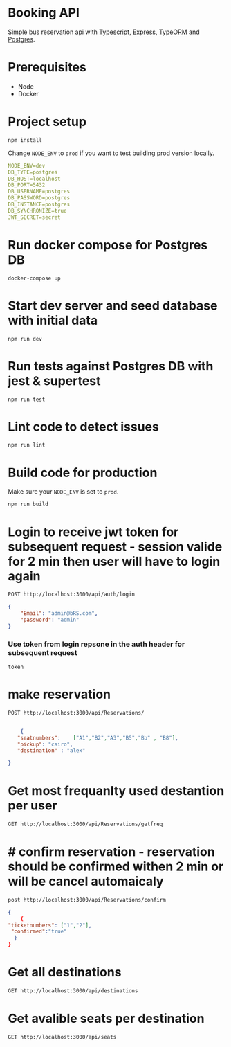 # Booking API
Simple bus reservation api  with [Typescript](https://www.typescriptlang.org), [Express](https://expressjs.com), [TypeORM](https://typeorm.io) and [Postgres](https://www.postgresql.org).

# Prerequisites
- Node
- Docker

# Project setup
```
npm install
```

Change `NODE_ENV` to `prod` if you want to test building prod version locally.

```yaml
NODE_ENV=dev
DB_TYPE=postgres
DB_HOST=localhost
DB_PORT=5432
DB_USERNAME=postgres
DB_PASSWORD=postgres
DB_INSTANCE=postgres
DB_SYNCHRONIZE=true
JWT_SECRET=secret
```

# Run docker compose for Postgres DB
```
docker-compose up
```

# Start dev server and seed database with initial data
```
npm run dev
```

# Run tests against Postgres DB with jest & supertest
```
npm run test
```

# Lint code to detect issues
```
npm run lint
```
# Build code for production
Make sure your `NODE_ENV` is set to `prod`.
```
npm run build
```

# Login to receive jwt token for subsequent request - session valide for 2 min  then user will have to login again 

```bash
POST http://localhost:3000/api/auth/login
```
```json
{
    "Email": "admin@bRS.com",
    "password": "admin"
}
```
### Use token from login repsone in the auth header for subsequent request
```
token
```

# make reservation

```bash
POST http://localhost:3000/api/Reservations/
```
```json

	{
   "seatnumbers":    ["A1","B2","A3","B5","Bb" , "B8"], 
   "pickup": "cairo",
   "destination" : "alex"

}
```
# Get most frequanlty  used destantion per user  

```bash
GET http://localhost:3000/api/Reservations/getfreq
```

# # confirm reservation - reservation should be confirmed withen 2 min or will be cancel automaicaly 

```bash
post http://localhost:3000/api/Reservations/confirm
```
```json
{
	{
"ticketnumbers": ["1","2"],
 "confirmed":"true"
  }
}
```
# Get all destinations

```bash
GET http://localhost:3000/api/destinations
```

# Get avalible seats per destination 

```bash
GET http://localhost:3000/api/seats
```

